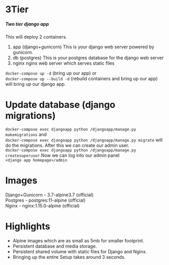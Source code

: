 # 3Tier
##### Two tier django app
This will deploy 2 containers.
1. app (django+gunicorn)
This is your django web server powered by gunicorn.
2. db (postgres)
This is your postgres database for the django web server
3. nginx
nginx web server which serves static files

`docker-compose up -d` (bring up our app) or  
`docker-compose up --build -d` (rebuild containers and bring up our app)  
will bring up our django app.  

# Update database (django migrations)
`docker-compose exec djangoapp python /djangoapp/manage.py makemigrations` and  
`docker-compose exec djangoapp python /djangoapp/manage.py migrate` will  
do the migrations. After this we can create our admin user.  
`docker-compose exec djangoapp python /djangoapp/manage.py createsuperuser`
Now we can log into our admin panel  
`<django app homepage>/admin`

# Images
Django+Gunicorn - 3.7-alpine3.7 (official)  
Postgres - postgres:11-alpine (official)  
Nginx - nginx:1.15.0-alpine (official)  

# Highlights
 - Alpine images which are as small as 5mb for smaller footprint.  
 - Persistent database and media storage.  
 - Persistent shared volume with static files for Django and Nginx.  
 - Bringing up the entire Setup takes around 3 seconds.
